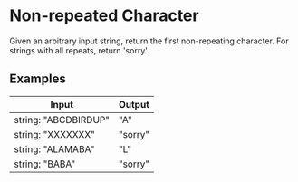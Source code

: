 # Non-repeated Character
Given an arbitrary input string, return the first non-repeating character. For strings with all repeats, return 'sorry'.

## Examples
Input | Output
------------- | -------------
string: "ABCDBIRDUP" | "A"
string: "XXXXXXX" | "sorry"
string: "ALAMABA" | "L"
string: "BABA" | "sorry"
